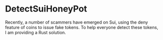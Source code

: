 # DetectSuiHoneyPot
Recently, a number of scammers have emerged on Sui, using the deny feature of coins to issue fake tokens. To help everyone detect these tokens, I am providing a Rust solution.
